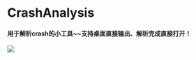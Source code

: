 # CrashAnalysis

#### 用于解析crash的小工具~~支持桌面直接输出、解析完成直接打开！


![](http://7xoijj.com1.z0.glb.clouddn.com/779494CF-E1B8-4747-9FC5-BE4F72613C4C.png)
